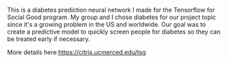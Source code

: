 This is a diabetes prediction neural network I made for the Tensorflow for Social Good program.
My group and I chose diabetes for our project topic since it's a growing problem in the US and worldwide. Our goal was to create a predictive model to quickly screen people for diabetes so they can be treated early if necessary.

More details here:https://citris.ucmerced.edu/tsg
